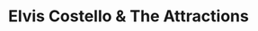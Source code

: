 ---
title: "Elvis Costello & The Attractions"
summary: "Elvis Costello & The Attractions were a UK New Wave and rock group formed in London in late 1977 by and first appeared on the B-side of . They performed and recorded through to 1986, and again from 1994 through 1996. In 2002, the band, without Bruce Thomas, was reconstituted as . In 2003, Elvis Costello & The Attractions were inducted into the Rock and Roll Hall of Fame."
image: "elvis-costello-the-attractions.jpg"
---